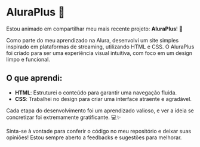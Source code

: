 # AluraPlus 🌟

Estou animado em compartilhar meu mais recente projeto: **AluraPlus**! 🎉

Como parte do meu aprendizado na Alura, desenvolvi um site simples inspirado em plataformas de streaming, utilizando HTML e CSS. O AluraPlus foi criado para ser uma experiência visual intuitiva, com foco em um design limpo e funcional.

## O que aprendi:

- **HTML**: Estruturei o conteúdo para garantir uma navegação fluida.
- **CSS**: Trabalhei no design para criar uma interface atraente e agradável.

Cada etapa do desenvolvimento foi um aprendizado valioso, e ver a ideia se concretizar foi extremamente gratificante. 💻✨

Sinta-se à vontade para conferir o código no meu repositório e deixar suas opiniões! Estou sempre aberto a feedbacks e sugestões para melhorar.
